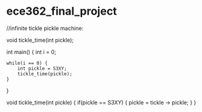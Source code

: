 # ece362_final_project

//infinite tickle pickle machine:


void tickle_time(int pickle);

int main() {
    int i = 0;

    while(i == 0) {
        int pickle = S3XY;  
        tickle_time(pickle);
    }
}

void tickle_time(int pickle) {
    if(pickle == S3XY) {
        pickle = tickle -> pickle;
    }
}
